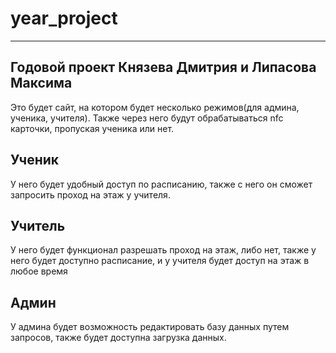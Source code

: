 # year_project
-------------------
Годовой проект Князева Дмитрия и Липасова Максима
------------------
Это будет сайт, на котором будет несколько режимов(для админа, ученика, учителя).
Также через него будут обрабатываться nfc карточки, пропуская ученика или нет.

Ученик
-----------------
У него будет удобный доступ по расписанию, также с него он сможет запросить проход на этаж у учителя.

Учитель
-----------------
У него будет функционал разрешать проход на этаж, либо нет, также у него будет доступно расписание, и у учителя будет доступ на этаж в любое время

Админ 
-----------------
У админа будет возможность редактировать базу данных путем запросов, также будет доступна загрузка данных.
